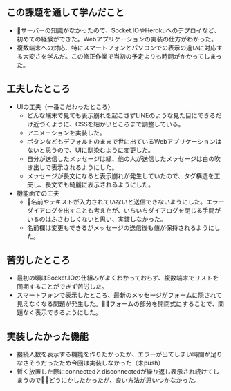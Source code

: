 ## この課題を通して学んだこと
* サーバーの知識がなかったので、Socket.IOやHerokuへのデプロイなど、初めての経験ができた。Webアプリケーションの実装の仕方がわかった。
* 複数端末への対応、特にスマートフォンとパソコンでの表示の違いに対応する大変さを学んだ。この修正作業で当初の予定よりも時間がかかってしまった。

## 工夫したところ
* UIの工夫（一番こだわったところ）
  * どんな端末で見ても表示崩れを起こさずLINEのような見た目にできるだけ近づくように、CSSを細かいところまで調整している。
  * アニメーションを実装した。
  * ボタンなどもデフォルトのままで世に出ているWebアプリケーションはないと思うので、UIに馴染むように変更した。
  * 自分が送信したメッセージは緑、他の人が送信したメッセージは白の吹き出しで表示されるようにした。
  * メッセージが長文になると表示崩れが発生していたので、タグ構造を工夫し、長文でも綺麗に表示されるようにした。
* 機能面での工夫
  * 名前やテキストが入力されていないと送信できないようにした。エラーダイアログを出すことも考えたが、いちいちダイアログを閉じる手間がいるのはふさわしくないと思い、実装しなかった。
  * 名前欄は変更もできるがメッセージの送信後も値が保持されるようにした。

## 苦労したところ
* 最初の頃はSocket.IOの仕組みがよくわかっておらず、複数端末でリストを同期することができず苦労した。
* スマートフォンで表示したところ、最新のメッセージがフォームに隠されて見えなくなる問題が発生した。フォームの部分を開閉式にすることで、問題なく表示できるようにした。

## 実装したかった機能
* 接続人数を表示する機能を作りたかったが、エラーが出てしまい時間が足りなさそうだったため今回は実装しなかった（未push）
* 暫く放置した際にconnectedとdisconnectedが繰り返し表示され続けてしまうのでどうにかしたかったが、良い方法が思いつかなかった。
